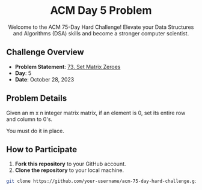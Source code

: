 <h1 align="center">ACM Day 5 Problem</h1>
<p align="center">
    Welcome to the ACM 75-Day Hard Challenge! Elevate your Data Structures and Algorithms (DSA) skills and become a stronger computer scientist.
</p>

## Challenge Overview

- **Problem Statement**: [73. Set Matrix Zeroes](https://leetcode.com/problems/set-matrix-zeroes/)
- **Day**: 5
- **Date**: October 28, 2023

## Problem Details

Given an m x n integer matrix matrix, if an element is 0, set its entire row and column to 0's.

You must do it in place.

## How to Participate

1. **Fork this repository** to your GitHub account.
2. **Clone the repository** to your local machine.

```bash
git clone https://github.com/your-username/acm-75-day-hard-challenge.git
